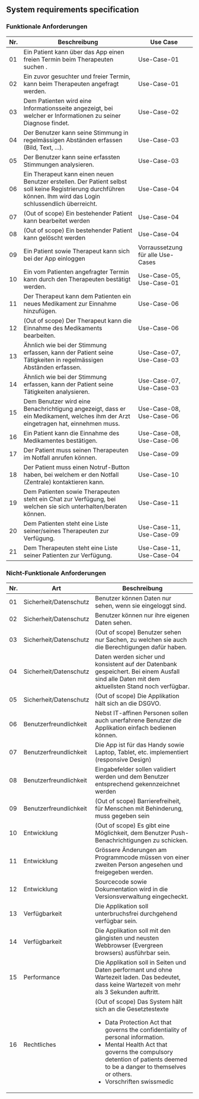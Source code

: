 <!-- Bitte Unterkapitel mit ### fortführen damit das Dokument nach dem Merge dann bereits sauber gegliedert ist -->
## System requirements specification

### Funktionale Anforderungen

Nr. | Beschreibung | Use Case
-----|--------|-------------
01 | Ein Patient kann über das App einen freien Termin beim Therapeuten suchen .| Use-Case-01
02 | Ein zuvor gesuchter und freier Termin, kann beim Therapeuten angefragt werden. | Use-Case-01
03 | Dem Patienten wird eine Informationsseite angezeigt, bei welcher er Informationen zu seiner Diagnose findet. | Use-Case-02
04 | Der Benutzer kann seine Stimmung in regelmässigen Abständen erfassen (Bild, Text, ...). | Use-Case-03
05 | Der Benutzer kann seine erfassten Stimmungen analysieren. | Use-Case-03
06 | Ein Therapeut kann einen neuen Benutzer erstellen. Der Patient selbst soll keine Registrierung durchführen können. Ihm wird das Login schlussendlich überreicht. | Use-Case-04
07 | (Out of scope) Ein bestehender Patient kann bearbeitet werden | Use-Case-04
08 | (Out of scope) Ein bestehender Patient kann gelöscht werden | Use-Case-04
09 | Ein Patient sowie Therapeut kann sich bei der App einloggen | Vorraussetzung für alle Use-Cases
10 | Ein vom Patienten angefragter Termin kann durch den Therapeuten bestätigt werden. | Use-Case-05, Use-Case-01
11 | Der Therapeut kann dem Patienten ein neues Medikament zur Einnahme hinzufügen. | Use-Case-06 
12 | (Out of scope) Der Therapeut kann die Einnahme des Medikaments bearbeiten. | Use-Case-06 
13 | Ähnlich wie bei der Stimmung erfassen, kann der Patient seine Tätigkeiten in regelmässigen Abständen erfassen. | Use-Case-07, Use-Case-03
14 | Ähnlich wie bei der Stimmung erfassen, kann der Patient seine Tätigkeiten analysieren. | Use-Case-07, Use-Case-03
15 | Dem Benutzer wird eine Benachrichtigung angezeigt, dass er ein Medikament, welches ihm der Arzt eingetragen hat, einnehmen muss.  | Use-Case-08, Use-Case-06
16 | Ein Patient kann die Einnahme des Medikamentes bestätigen.  | Use-Case-08, Use-Case-06
17 | Der Patient muss seinen Therapeuten im Notfall anrufen können. | Use-Case-09
18 | Der Patient muss einen Notruf-Button haben, bei welchem er den Notfall (Zentrale) kontaktieren kann. | Use-Case-10
19 | Dem Patienten sowie Therapeuten steht ein Chat zur Verfügung, bei welchen sie sich unterhalten/beraten können. | Use-Case-11
20 | Dem Patienten steht eine Liste seiner/seines Therapeuten zur Verfügung. | Use-Case-11, Use-Case-09
21 | Dem Therapeuten steht eine Liste seiner Patienten zur Verfügung. | Use-Case-11, Use-Case-04


### Nicht-Funktionale Anforderungen

Nr. | Art | Beschreibung
-----|--------|--------
01 | Sicherheit/Datenschutz | Benutzer können Daten nur sehen, wenn sie eingeloggt sind.
02 | Sicherheit/Datenschutz | Benutzer können nur ihre eigenen Daten sehen.
03 | Sicherheit/Datenschutz | (Out of scope) Benutzer sehen nur Sachen, zu welchen sie auch die Berechtigungen dafür haben.
04 | Sicherheit/Datenschutz | Daten werden sicher und konsistent auf der Datenbank gespeichert. Bei einem Ausfall sind alle Daten mit dem aktuellsten Stand noch verfügbar.
05 | Sicherheit/Datenschutz | (Out of scope) Die Applikation hält sich an die DSGVO.
06 | Benutzerfreundlichkeit | Nebst IT-affinen Personen sollen auch unerfahrene Benutzer die Applikation einfach bedienen können.
07 | Benutzerfreundlichkeit | Die App ist für das Handy sowie Laptop, Tablet, etc. implementiert (responsive Design)
08 | Benutzerfreundlichkeit | Eingabefelder sollen validiert werden und dem Benutzer entsprechend gekennzeichnet werden
09 | Benutzerfreundlichkeit | (Out of scope) Barrierefreiheit, für Menschen mit Behinderung, muss gegeben sein
10 | Entwicklung | (Out of scope) Es gibt eine Möglichkeit, dem Benutzer Push-Benachrichtigungen zu schicken. 
11 | Entwicklung | Grössere Änderungen am Programmcode müssen von einer zweiten Person angesehen und freigegeben werden.
12 | Entwicklung | Sourcecode sowie Dokumentation wird in die Versionsverwaltung eingecheckt. 
13 | Verfügbarkeit | Die Applikation soll unterbruchsfrei durchgehend verfügbar sein.
14 | Verfügbarkeit | Die Applikation soll mit den gängisten und neusten Webbrowser (Evergreen browsers) ausführbar sein.
15 | Performance | Die Applikation soll in Seiten und Daten performant und ohne Wartezeit laden. Das bedeutet, dass keine Wartezeit von mehr als 3 Sekunden auftritt.
16 | Rechtliches | (Out of scope) Das System hält sich an die Gesetztestexte<ul><li>Data Protection Act that governs the confidentiality of personal information.</li><li>Mental Health Act that governs the compulsory detention of patients deemed to be a danger to themselves or others.</li><li>Vorschriften swissmedic</li></ul>
